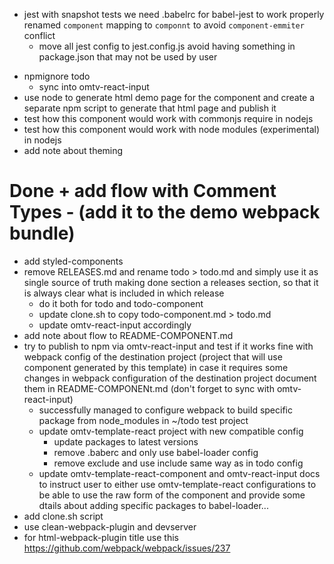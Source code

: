* jest with snapshot tests
  we need .babelrc for babel-jest to work properly
  renamed `component` mapping to `componnt` to avoid `component-emmiter` conflict
  - move all jest config to jest.config.js
    avoid having something in package.json that may not be used by user
- npmignore todo
  - sync into omtv-react-input
- use node to generate html demo page for the component and create a separate
  npm script to generate that html page and publish it
- test how this component would work with commonjs require in nodejs
- test how this component would work with node modules (experimental) in nodejs
- add note about theming

# Done + add flow with Comment Types - (add it to the demo webpack bundle)
+ add styled-components
+ remove RELEASES.md and rename todo > todo.md and simply use it as single
  source of truth making done section a releases section, so that it is
  always clear what is included in which release
  + do it both for todo and todo-component
  + update clone.sh to copy todo-component.md > todo.md
  + update omtv-react-input accordingly
+ add note about flow to README-COMPONENT.md
+ try to publish to npm via omtv-react-input and test if it works fine
  with webpack config of the destination project (project that will use
  component generated by this template)
  in case it requires some changes in webpack configuration of the
  destination project document them in README-COMPONENt.md
  (don't forget to sync with omtv-react-input)
  + successfully managed to configure webpack to build specific package from
    node_modules in ~/todo test project
  + update omtv-template-react project with new compatible config
    + update packages to latest versions
    + remove .baberc and only use babel-loader config
    + remove exclude and use include same way as in todo config
  + update omtv-template-react-component and omtv-react-input docs to instruct
    user to either use omtv-template-react configurations to be able to use
    the raw form of the component and provide some dtails about adding specific
    packages to babel-loader...
+ add clone.sh script
+ use clean-webpack-plugin and devserver
+ for html-webpack-plugin title use this
  https://github.com/webpack/webpack/issues/237
